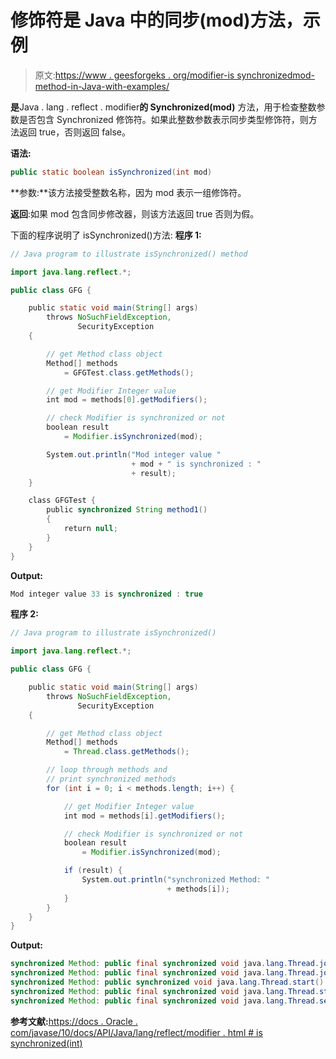 # 修饰符是 Java 中的同步(mod)方法，示例

> 原文:[https://www . geesforgeks . org/modifier-is synchronizedmod-method-in-Java-with-examples/](https://www.geeksforgeeks.org/modifier-issynchronizedmod-method-in-java-with-examples/)

**是**Java . lang . reflect . modifier**的 Synchronized(mod)** 方法，用于检查整数参数是否包含 Synchronized 修饰符。如果此整数参数表示同步类型修饰符，则方法返回 true，否则返回 false。

**语法:**

```java
public static boolean isSynchronized(int mod)

```

**参数:**该方法接受整数名称，因为 mod 表示一组修饰符。

**返回**:如果 mod 包含同步修改器，则该方法返回 true 否则为假。

下面的程序说明了 isSynchronized()方法:
**程序 1:**

```java
// Java program to illustrate isSynchronized() method

import java.lang.reflect.*;

public class GFG {

    public static void main(String[] args)
        throws NoSuchFieldException,
               SecurityException
    {

        // get Method class object
        Method[] methods
            = GFGTest.class.getMethods();

        // get Modifier Integer value
        int mod = methods[0].getModifiers();

        // check Modifier is synchronized or not
        boolean result
            = Modifier.isSynchronized(mod);

        System.out.println("Mod integer value "
                           + mod + " is synchronized : "
                           + result);
    }

    class GFGTest {
        public synchronized String method1()
        {
            return null;
        }
    }
}
```

**Output:**

```java
Mod integer value 33 is synchronized : true

```

**程序 2:**

```java
// Java program to illustrate isSynchronized()

import java.lang.reflect.*;

public class GFG {

    public static void main(String[] args)
        throws NoSuchFieldException,
               SecurityException
    {

        // get Method class object
        Method[] methods
            = Thread.class.getMethods();

        // loop through methods and
        // print synchronized methods
        for (int i = 0; i < methods.length; i++) {

            // get Modifier Integer value
            int mod = methods[i].getModifiers();

            // check Modifier is synchronized or not
            boolean result
                = Modifier.isSynchronized(mod);

            if (result) {
                System.out.println("synchronized Method: "
                                   + methods[i]);
            }
        }
    }
}
```

**Output:**

```java
synchronized Method: public final synchronized void java.lang.Thread.join(long) throws java.lang.InterruptedException
synchronized Method: public final synchronized void java.lang.Thread.join(long, int) throws java.lang.InterruptedException
synchronized Method: public synchronized void java.lang.Thread.start()
synchronized Method: public final synchronized void java.lang.Thread.stop(java.lang.Throwable)
synchronized Method: public final synchronized void java.lang.Thread.setName(java.lang.String)

```

**参考文献:**[https://docs . Oracle . com/javase/10/docs/API/Java/lang/reflect/modifier . html # is synchronized(int)](https://docs.oracle.com/javase/10/docs/api/java/lang/reflect/Modifier.html#isSynchronized(int))